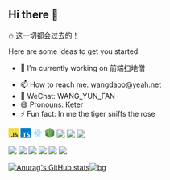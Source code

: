 ## Hi there 👋

:fire: 这一切都会过去的！

Here are some ideas to get you started:

- 🔭 I’m currently working on 前端扫地僧
<!-- - 🌱 I’m currently learning ...
- 👯 I’m looking to collaborate on ...
- 🤔 I’m looking for help with ...
- 💬 Ask me about ... -->
- 📫 How to reach me: wangdaoo@yeah.net
- :iphone: WeChat: WANG_YUN_FAN
- 😄 Pronouns: Keter
- ⚡ Fun fact: In me the tiger sniffs the rose


<code><img height="20" src="https://raw.githubusercontent.com/github/explore/80688e429a7d4ef2fca1e82350fe8e3517d3494d/topics/javascript/javascript.png"></code>
<code><img height="20" src="https://raw.githubusercontent.com/github/explore/80688e429a7d4ef2fca1e82350fe8e3517d3494d/topics/typescript/typescript.png"></code>
<code><img height="20" src="https://raw.githubusercontent.com/github/explore/80688e429a7d4ef2fca1e82350fe8e3517d3494d/topics/react/react.png"></code>
<code><img height="20" src="https://raw.githubusercontent.com/github/explore/80688e429a7d4ef2fca1e82350fe8e3517d3494d/topics/nodejs/nodejs.png"></code>
<code><img height="20" src="http://cdn.wangdaoo.com/vue.png"></code>
<code><img height="20" src="https://flutterchina.club/images/flutter-mark-square-100.png"></code>
<code><img height="20" src="http://cdn.wangdaoo.com/xcx.png"></code>  

<code><img height="20" src="http://cdn.wangdaoo.com/git.png"></code>
<code><img height="20" src="http://cdn.wangdaoo.com/vscode.png"></code>
<code><img height="20" src="http://cdn.wangdaoo.com/linux.png"></code>
<code><img height="20" src="http://cdn.wangdaoo.com/docker.png"></code>
<code><img height="20" src="http://cdn.wangdaoo.com/nginx-1.png"></code>
<code><img height="20" src="http://cdn.wangdaoo.com/jenkins-logo.png"></code>

[![Anurag's GitHub stats](https://github-readme-stats.vercel.app/api?username=wangdaoo&count_private=true&show_icons=true&theme=dracula)![bg](http://cdn.wangdaoo.com/saly.png?imageView2/2/w/300/h/200)](https://github.com/wangdaoo)

<!-- [![Top Langs](https://github-readme-stats.vercel.app/api/top-langs/?username=wangdaoo&layout=compact&theme=dracula&card_width=440)](https://github.com/wangdaoo) -->


